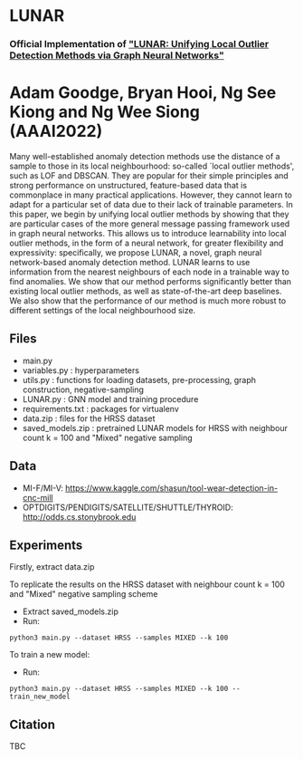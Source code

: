 # LUNAR
### Official Implementation of ["LUNAR: Unifying Local Outlier Detection Methods via Graph Neural Networks"](https://arxiv.org/pdf/2112.05355.pdf)

# Adam Goodge, Bryan Hooi, Ng See Kiong and Ng Wee Siong (AAAI2022)

Many well-established anomaly detection methods use the distance of a sample to those in its local neighbourhood: so-called `local outlier methods', such as LOF and DBSCAN. They are popular for their simple principles and strong performance on unstructured, feature-based data that is commonplace in many practical applications. However, they cannot learn to adapt for a particular set of data due to their lack of trainable parameters. In this paper, we begin by unifying local outlier methods by showing that they are particular cases of the more general message passing framework used in graph neural networks. This allows us to introduce learnability into local outlier methods, in the form of a neural network, for greater flexibility and expressivity: specifically, we propose LUNAR, a novel, graph neural network-based anomaly detection method. LUNAR learns to use information from the nearest neighbours of each node in a trainable way to find anomalies. We show that our method performs significantly better than existing local outlier methods, as well as state-of-the-art deep baselines. We also show that the performance of our method is much more robust to different settings of the local neighbourhood size.

## Files
- main.py
- variables.py : hyperparameters
- utils.py : functions for loading datasets, pre-processing, graph construction, negative-sampling
- LUNAR.py : GNN model and training procedure
- requirements.txt : packages for virtualenv
- data.zip : files for the HRSS dataset
- saved_models.zip : pretrained LUNAR models for HRSS with neighbour count k = 100 and "Mixed" negative sampling

## Data
- MI-F/MI-V: https://www.kaggle.com/shasun/tool-wear-detection-in-cnc-mill
- OPTDIGITS/PENDIGITS/SATELLITE/SHUTTLE/THYROID: http://odds.cs.stonybrook.edu

## Experiments

Firstly, extract data.zip

To replicate the results on the HRSS dataset with neighbour count k = 100 and "Mixed" negative sampling scheme

- Extract saved_models.zip
- Run:
```
python3 main.py --dataset HRSS --samples MIXED --k 100
```

To train a new model:
 
- Run:

```
python3 main.py --dataset HRSS --samples MIXED --k 100 --train_new_model
```

## Citation
TBC

